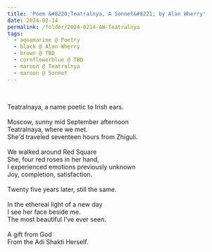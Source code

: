```yaml
---
title: 'Poem &#8220;Teatralnya, A Sonnet&#8221; by Alan Wherry'
date: 2024-02-14
permalink: /folder/2024-0214-AW-Teatralnya
tags:
  - aquamarine @ Poetry
  - black @ Alan Wherry
  - brown @ TBD
  - cornflowerblue @ TBD
  - maroon @ Teatralnya
  - maroon @ Sonnet
---
```


<br>

<p>
Teatralnaya, a name poetic to Irish ears.<br>
<br>
Moscow, sunny mid September afternoon<br>
Teatralnaya, where we met.<br>
She'd traveled seventeen hours from Zhiguli.<br>
<br>
We walked around Red Square<br>
She, four red roses in her hand,<br>
I experienced emotions previously unknown<br>
Joy, completion, satisfaction.<br>
<br>
Twenty five years later, still the same.<br>
<br>
In the ethereal light of a new day<br>
I see her face beside me.<br>
The most beautiful I've ever seen.<br>
<br>
A gift from God<br>
From the Adi Shakti Herself.<br>
</p>